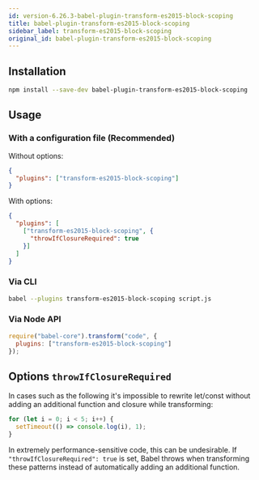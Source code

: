 ```yaml
---
id: version-6.26.3-babel-plugin-transform-es2015-block-scoping
title: babel-plugin-transform-es2015-block-scoping
sidebar_label: transform-es2015-block-scoping
original_id: babel-plugin-transform-es2015-block-scoping
---
```


## Installation

```sh
npm install --save-dev babel-plugin-transform-es2015-block-scoping
```

## Usage

### With a configuration file (Recommended)

Without options:

```json
{
  "plugins": ["transform-es2015-block-scoping"]
}
```

With options:

```json
{
  "plugins": [
    ["transform-es2015-block-scoping", {
      "throwIfClosureRequired": true
    }]
  ]
}
```

### Via CLI

```sh
babel --plugins transform-es2015-block-scoping script.js
```

### Via Node API

```javascript
require("babel-core").transform("code", {
  plugins: ["transform-es2015-block-scoping"]
});
```

## Options `throwIfClosureRequired`

In cases such as the following it's impossible to rewrite let/const without adding an additional function and closure while transforming:

```javascript
for (let i = 0; i < 5; i++) {
  setTimeout(() => console.log(i), 1);
}
```

In extremely performance-sensitive code, this can be undesirable. If `"throwIfClosureRequired": true` is set, Babel throws when transforming these patterns instead of automatically adding an additional function.

